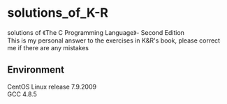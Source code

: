 # solutions_of_K-R
solutions of 《The C Programming Language》- Second Edition  
This is my personal answer to the exercises in K&R's book, please correct me if there are any mistakes

## Environment  
CentOS Linux release 7.9.2009  
GCC 4.8.5
